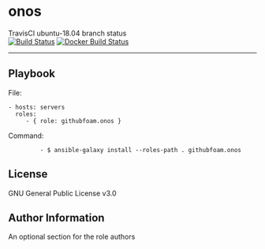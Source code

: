 onos
=========


TravisCI ubuntu-18.04 branch status  
[![Build Status](https://travis-ci.com/githubfoam/ansible-role-onos.svg?branch=ubuntu-18.04)](https://travis-ci.com/githubfoam/ansible-role-onos)
[![Docker Build Status](https://img.shields.io/docker/build/:user/:repo.svg)](https://hub.docker.com/r/dockerfoam/onos/)

----------------

Playbook
----------------


File:

    - hosts: servers
      roles:
         - { role: githubfoam.onos }

Command:

             - $ ansible-galaxy install --roles-path . githubfoam.onos


License
-------

GNU General Public License v3.0

Author Information
------------------

An optional section for the role authors
